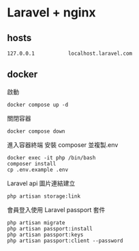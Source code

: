 # Laravel + nginx

## hosts

```
127.0.0.1			localhost.laravel.com
```

## docker

啟動

```
docker compose up -d
```

關閉容器

```
docker compose down
```

進入容器終端 安裝 composer 並複製.env

```
docker exec -it php /bin/bash
composer install
cp .env.example .env
```

Laravel api 圖片連結建立

```
php artisan storage:link
```

會員登入使用 Laravel passport 套件

```
php artisan migrate
php artisan passport:install
php artisan passport:keys
php artisan passport:client --password
```
